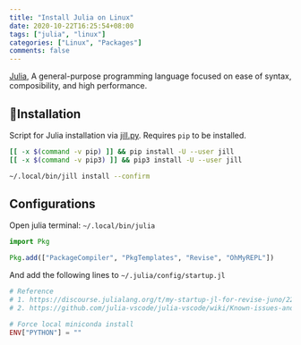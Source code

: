 ```yaml
---
title: "Install Julia on Linux"
date: 2020-10-22T16:25:54+08:00
tags: ["julia", "linux"]
categories: ["Linux", "Packages"]
comments: false
---
```


[Julia](https://julialang.org/), A general-purpose programming language focused on ease of syntax, composibility, and high performance.

<!--more-->

## 🔽Installation

Script for Julia installation via [jill.py](https://github.com/johnnychen94/jill.py). Requires `pip` to be installed.

```bash
[[ -x $(command -v pip) ]] && pip install -U --user jill
[[ -x $(command -v pip3) ]] && pip3 install -U --user jill

~/.local/bin/jill install --confirm
```

## Configurations

Open julia terminal: `~/.local/bin/julia`

```julia
import Pkg

Pkg.add(["PackageCompiler", "PkgTemplates", "Revise", "OhMyREPL"])
```

And add the following lines to `~/.julia/config/startup.jl`

```julia
# Reference
# 1. https://discourse.julialang.org/t/my-startup-jl-for-revise-juno/22170
# 2. https://github.com/julia-vscode/julia-vscode/wiki/Known-issues-and-workarounds

# Force local miniconda install
ENV["PYTHON"] = ""
```
